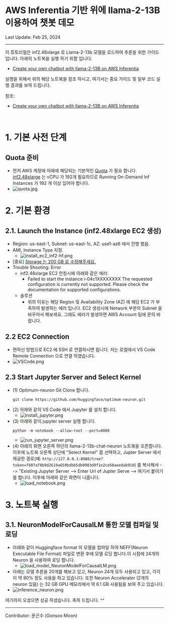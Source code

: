 #  AWS Inferentia 기반 위에 llama-2-13B 이용하여 챗봇 데모

Last Update: Feb 25, 2024

---

이 튜토리얼은 inf2.48xlarge 로 Llama-2-13b 모델을 로드하여 추론을 위한 가이드 입니다. 아래의 노트북을 실행 하기 위함 입니다. 
- [Create your own chatbot with llama-2-13B on AWS Inferentia
](https://github.com/huggingface/optimum-neuron/blob/main/notebooks/text-generation/llama2-13b-chatbot.ipynb)

실행을 위해서 위의 해당 노트북을 참조 하시고, 여기서는 중요 가이드 및 일부 코드 실행 결과를 보여 드립니다. 

참조:
- [Create your own chatbot with llama-2-13B on AWS Inferentia](https://huggingface.co/docs/optimum-neuron/tutorials/llama2-13b-chatbot)
<br>
<p> 

# 1. 기본 사전 단계
## Quota 준비 
- 먼저 AWS 계정에 아래에 해당되는 기본적인 [Quota](https://docs.aws.amazon.com/servicequotas/latest/userguide/intro.html) 가 필요 합니다. [inf2.48xlarge](https://awsdocs-neuron.readthedocs-hosted.com/en/latest/general/arch/neuron-hardware/inf2-arch.html) 는 vCPU 가 192개 필요하므로 Running On-Demand Inf Instances 가 192 개 이상 있어야 합니다. 
- ![quota.jpg](../../tutorial/inference-Llama-2-13b/img/quota.jpg)

# 2. 기본 환경 

##  2.1. Launch the Instance (inf2.48xlarge EC2 생성)
- Region: us-east-1, Subnet: us-east-1c, AZ: use1-az6 에서 진행 했음.
- AMI, Instance Type 지정. 
    - ![install_ec2_inf2-hf.png](img/install_ec2_inf2-hf.png)
- [중요] <u>Storage 는 200 GB 로 수정해주세요.</u>
- Trouble Shooting: Error
    - inf2.48xlarge EC2 런칭시에 아래와 같은 에러:
        - Failed to start the instance i-04c1XXXXXXXX The requested configuration is currently not supported. Please check the documentation for supported configurations.
    - 솔루션
        - 위의 이유는 해당 Region 및 Availability Zone (AZ) 에 해당 EC2 가 부족하여 발생하는 에러 입니다. EC2 생성시에 Network 부분의 Subnet 을 바꾸어서 해보세요. 그래도 에러가 발생하면 AWS Account 팀에 문의 바랍니다. 

## 2.2 EC2 Connection
- 편하신 방법으로 EC2 에 SSH 로 연결하시면 됩니다. 저는 로컬에서 VS Code Remote Connection 으로 연결 하였습니다. 
- ![VSCode.png](../../tutorial/inference-Llama-2-13b/img/VSCode.png)

## 2.3 Start Jupyter Server and Select Kernel
- (1) Optimum-neuron Git Clone 합니다. 
    ```
    git clone https://github.com/huggingface/optimum-neuron.git
    ```
- (2) 아래와 같이 VS Code 에서 Jupyter 를 설치 합니다.
    - ![install_jupyter.png](img/install_jupyter.png)
- (3) 아래와 같이 jupyter server 실행 합니다.
    ```
    python -m notebook --allow-root --port=8080
    ```
    - ![run_jupyter_server.png](img/run_jupyter_server.png)
- (4) 아래의 화면 오른쪽 하단의 llama-2-13b-chat-neuron 노트북을 오픈합니다. 이후에 노트북 오른쪽 상단에 "Select Kernel" 읈 선택하고, Jupter Server 에서 제공한 경로(예: ```http://127.0.0.1:8080/tree?token=f607af8b9d2619a659bdbb5db0983d9f1e2ce50aeedab910```) 를 복사해서 --> "Existing Jupyter Server --> Enter Url of Jupter Serve --> 여기서 붙이기를 합니다. 이후에 아래와 같은 화면이 나옵니다.
    - ![load_notebook.png](img/load_notebook.png)

<p>

# 3. 노트북 실행
## 3.1. NeuronModelForCausalLM 통한 모델 컴파일 및 로딩
- 아래와 같이 Huggingface format 의 모델을 컴파일 하여 NEFF(Neuron Executable File Format) 파일로 변환 후에 모델 로딩 합니다.이 시점에 24개의 Neuron 을 사용하여 로딩 합니다.
    - ![load_model_NeuronModelForCausalLM.png](img/load_model_NeuronModelForCausalLM.png)
- 아래는 모델 추론을 20개를 해보고 있고, Neuron 24개 모두 사용되고 있고, 각각이 약 80% 정도 사용을 하고 있습니다. 또한 Neuron Accelerator (2개의 neuron 있음) 는 32 GB GPU 메모리에서 약 6.1 GB 사용됨을 보여 주고 있습니다. 
- ![inference_neuron.png](img/inference_neuron.png)

    

여기까지 오셨으면 성공 하셨습니다. 축하 드립니다. ^^

---
Contributor: 문곤수 (Gonsoo Moon)